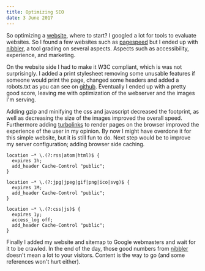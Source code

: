 ```yaml
---
title: Optimizing SEO
date: 3 June 2017
---
```


So optimizing a [website](/), where to start? I googled a lot for tools to evaluate websites. So I found a few websites such as [pagespeed](https://developers.google.com/speed/pagespeed/insights/?hl=nl&url=https%3A%2F%2Fmartijncasteel.com%2F) but I ended up with [nibbler](http://nibbler.silktide.com/en_US/reports/martijncasteel.com), a tool grading on several aspects. Aspects such as accessibility, experience, and marketing.

On the website side I had to make it W3C compliant, which is was not surprisingly. I added a print stylesheet removing some unusable features if someone would print the page, changed some headers and added a robots.txt as you can see on [github](https://github.com/martijncasteel/marked-paper). Eventually I ended up with a pretty good score, leaving me with optimization of the webserver and the images I'm serving.

Adding gzip and minifying the css and javascript decreased the footprint, as well as decreasing the size of the images improved the overall speed. Furthermore adding [turbolinks](https://github.com/turbolinks/turbolinks#turbolinks) to render pages on the browser improved the experience of the user in my opinion. By now I might have overdone it for this simple website, but it is still fun to do. Next step would be to improve my server configuration; adding browser side caching.

```nginx
location ~* \.(?:rss|atom|html)$ {
  expires 1h;
  add_header Cache-Control "public";
}

location ~* \.(?:jpg|jpeg|gif|png|ico|svg)$ {
  expires 1M;
  add_header Cache-Control "public";
}

location ~* \.(?:css|js)$ {
  expires 1y;
  access_log off;
  add_header Cache-Control "public";
}
```

Finally I added my website and sitemap to Google webmasters and wait for it to be crawled. In the end of the day, those good numbers from [nibbler](http://nibbler.silktide.com/en_US/reports/martijncasteel.com) doesn't mean a lot to your visitors. Content is the way to go (and some references won't hurt either).
